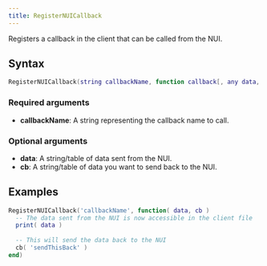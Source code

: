 ```yaml
---
title: RegisterNUICallback
---
```


Registers a callback in the client that can be called from the NUI.

Syntax
------

```lua
RegisterNUICallback(string callbackName, function callback[, any data, any cb])
```

### Required arguments
- **callbackName**: A string representing the callback name to call.

### Optional arguments
- **data**: A string/table of data sent from the NUI.
- **cb**: A string/table of data you want to send back to the NUI.

Examples
--------
```lua
RegisterNUICallback('callbackName', function( data, cb )
  -- The data sent from the NUI is now accessible in the client file
  print( data )
  
  -- This will send the data back to the NUI
  cb( 'sendThisBack' )  
end)
```
